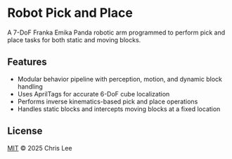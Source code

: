 # Robot Pick and Place

A 7-DoF Franka Emika Panda robotic arm programmed to perform pick and place tasks for both static and moving blocks.

## Features

- Modular behavior pipeline with perception, motion, and dynamic block handling
- Uses AprilTags for accurate 6-DoF cube localization
- Performs inverse kinematics-based pick and place operations
- Handles static blocks and intercepts moving blocks at a fixed location

## License

[MIT](LICENSE) © 2025 Chris Lee
